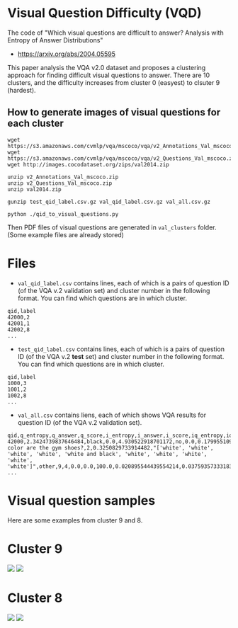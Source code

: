 # Visual Question Difficulty (VQD)

The code of "Which visual questions are difficult to answer? Analysis with Entropy of Answer Distributions" 
- https://arxiv.org/abs/2004.05595

This paper analysis the VQA v2.0 dataset and
proposes a clustering approach for finding difficult visual questions to answer.
There are 10 clusters, and the difficulty increases from cluster 0 (easyest) to clsuter 9 (hardest).


## How to generate images of visual questions for each cluster

```
wget https://s3.amazonaws.com/cvmlp/vqa/mscoco/vqa/v2_Annotations_Val_mscoco.zip
wget https://s3.amazonaws.com/cvmlp/vqa/mscoco/vqa/v2_Questions_Val_mscoco.zip
wget http://images.cocodataset.org/zips/val2014.zip

unzip v2_Annotations_Val_mscoco.zip
unzip v2_Questions_Val_mscoco.zip
unzip val2014.zip

gunzip test_qid_label.csv.gz val_qid_label.csv.gz val_all.csv.gz 

python ./qid_to_visual_questions.py
```

Then PDF files of visual questions are generated in `val_clusters` folder.
(Some example files are already stored)

# Files

- `val_qid_label.csv` contains lines, each of which is a pairs of question ID (of the VQA v.2 validation set) and cluster number in the following format. You can find which questions are in which cluster.
```
qid,label
42000,2
42001,1
42002,8
...
```
- `test_qid_label.csv` contains lines, each of which is a pairs of question ID (of the VQA v.2 **test** set) and cluster number in the following format. You can find which questions are in which cluster.
```
qid,label
1000,3
1001,2
1002,8
...
```
- `val_all.csv` contains liens, each of which shows VQA results for question ID (of the VQA v.2 validation set).
```
qid,q_entropy,q_answer,q_score,i_entropy,i_answer,i_score,iq_entropy,iq_answer,iq_score,image,question,answer_variety,answer_entropy,gt_answers,answer_type,gt_max_count,clustering_label,i_score_normal,q_score_normal,iq_score_normal,LQI,IVE,INV,DFF,AMB,SBJ,SYN,GRN,SPM,OTH,butd_entropy,butd_answer,butd_score,butd_score_normal,mfb_entropy,mfb_answer,mfb_score,mfb_score_normal,mfh_entropy,mfh_answer,mfh_score,mfh_score_normal,ban_4_entropy,ban_4_answer,ban_4_score,ban_4_score_normal,ban_8_entropy,ban_8_answer,ban_8_score,ban_8_score_normal,mcan_small_entropy,mcan_small_answer,mcan_small_score,mcan_small_score_normal,mcan_large_entropy,mcan_large_answer,mcan_large_score,mcan_large_score_normal,dfaf_entropy,dfaf_answer,dfaf_score,dfaf_score_normal,pythia_v3_entropy,pythia_v3_answer,pythia_v3_score,pythia_v3_score_normal,label
42000,2.3424739837646484,black,0.0,4.930522918701172,no,0.0,0.1799551099538803,white,100.0,COCO_val2014_000000000042.jpg,What color are the gym shoes?,2,0.3250829733914482,"['white', 'white', 'white', 'white', 'white and black', 'white', 'white', 'white', 'white', 'white']",other,9,4,0.0,0.0,100.0,0.020895544439554214,0.037593573331832886,0.009513395838439465,0.026912560686469078,0.9473015069961548,0.1447487771511078,0.7772025465965271,0.8031096458435059,0.0075778653845191,0.0013863417552784085,2.643578052520752,gray,0.0,0.0,1.5392333269119263,black,0.0,0.0,1.5613505840301514,red,0.0,0.0,2.081714153289795,white,100.0,100.0,2.4865617752075195,black,0.0,0.0,2.3235793113708496,red,0.0,0.0,0.3449086546897888,red,0.0,0.0,1.7205684185028076,down,100.0,100.0,0.006065487993720852,white,100.0,100.0,2
...
```


# Visual question samples

Here are some examples from cluster 9 and 8.

# Cluster 9
![](./val_clusters/9/o/262189002.png)
![](val_clusters/9/o/393254000.png)


# Cluster 8
![](val_clusters/8/o/262175002.png)
![](val_clusters/8/o/240301000.png)




